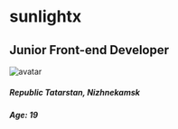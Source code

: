 # sunlightx
## Junior Front-end Developer
![avatar](https://i.pinimg.com/474x/ff/f9/3a/fff93a6886f5644468c275034258b0b9.jpg)
##### _Republic Tatarstan, Nizhnekamsk_
##### _Age: 19_

